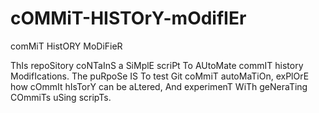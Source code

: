 # cOMMiT-HISTOrY-mOdifIEr
comMiT HistORY MoDiFieR

ThIs repoSitory coNTaInS a SiMplE scriPt To AUtoMate commIT history ModifIcations. The puRpoSe IS To test Git coMmiT autoMaTiOn, exPlOrE how cOmmIt hIsTorY can be aLtered, And experimenT WiTh geNeraTing COmmiTs uSing scripTs.
